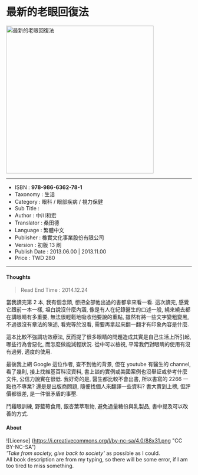 # 最新的老眼回復法

<img src="https://github.com/duckscofield/book/blob/master/images/2014.978-986-6362-78-1.jpg" alt="最新的老眼回復法" width="400px">

---

+ ISBN         : **978-986-6362-78-1**
+ Taxonomy     : 生活
+ Category     : 眼科 / 眼部疾病 / 視力保健
+ Sub Title    : 
+ Author       : 中川和宏
+ Translator   : 桑田德
+ Language     : 繁體中文
+ Publisher    : 橡實文化事業股份有限公司
+ Version      : 初版 13 刷
+ Publish Date : 2013.06.00 | 2013.11.00
+ Price        : TWD 280

---

#### Thoughts

> Read End Time : 2014.12.24

當我讀完第 2 本, 我有個念頭, 想把全部他出過的書都拿來看一看. 這次讀完, 感覺它跟前一本一樣, 坦白說沒什麼內涵, 像是有人在紀錄醫生的口述一般, 繞來繞去都在講眼睛有多重要, 無法很輕鬆地吸收他要說的重點, 雖然有將一些文字變粗變黑, 不過很沒有章法的陳述, 看完等於沒看, 需要再拿起來翻一翻才有印象內容是什麼.

這本比較不強調功效療法, 反而提了很多眼睛的問題造成其實是自己生活上所引起, 哪些行為會惡化, 而怎麼做能減輕狀況. 從中可以檢視, 平常我們對眼睛的使用有沒有過勞, 適度的使用.

最後我上網 Google 這位作者, 查不到他的背景, 但在 youtube 有醫生的 channel, 看了幾則, 接上找維基百科沒資料, 書上談的實例或美國案例也沒舉証或參考什麼文件, 公信力說實在很低. 我好奇的是, 醫生都比較不會出書, 所以書寫的 2266 一點也不專業? 還是是出版商問題, 隨便找個人來翻譯一些資料? 書大賣到上榜, 但評價都很差, 是一件很矛盾的事壓.

鬥雞眼訓練, 野藍莓食用, 銀杏葉萃取物, 避免過量糖份與乳製品, 書中提及可以改善的方式.

#### About

![License] (https://i.creativecommons.org/l/by-nc-sa/4.0/88x31.png "CC BY-NC-SA")  
*'Take from society, give back to society'* as possible as I could.  
All book description are from my typing, so there will be some error, if I am too tired to miss something.